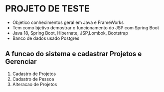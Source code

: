 # PROJETO DE TESTE #
- Objetico conhecimentos geral em Java e FrameWorks
- Tem como bjetivo demostrar o funcionamento do JSP com Spring Boot
- Java 18, Spring Boot, Hibernate, JSP,Lombok, Bootstrap
- Banco de dados usado Postgres

## A funcao do sistema e cadastrar Projetos e Gerenciar ##

1. Cadastro de Projetos
2. Cadsatro de Pessoa
3. Alteracao de Projetos

